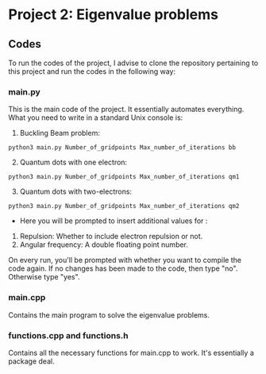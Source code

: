 # Project 2: Eigenvalue problems



## Codes
To run the codes of the project, I advise to clone the repository pertaining to this project and run the codes in the following way:

### main.py
This is the main code of the project. It essentially automates everything. What you need to write in a standard Unix console is:

1. Buckling Beam problem:

```console
python3 main.py Number_of_gridpoints Max_number_of_iterations bb
```

2. Quantum dots with one electron:

```console
python3 main.py Number_of_gridpoints Max_number_of_iterations qm1
```

3. Quantum dots with two-electrons:

```console
python3 main.py Number_of_gridpoints Max_number_of_iterations qm2
```

* Here you will be prompted to insert additional values for :
1. Repulsion: Whether to include electron repulsion or not.
2. Angular frequency: A double floating point number.

On every run, you'll be prompted with whether you want to compile the code again. If no changes has been made to the code, then type "no". Otherwise type "yes".

### main.cpp
Contains the main program to solve the eigenvalue problems.

### functions.cpp and functions.h
Contains all the necessary functions for main.cpp to work. It's essentially a package deal.
